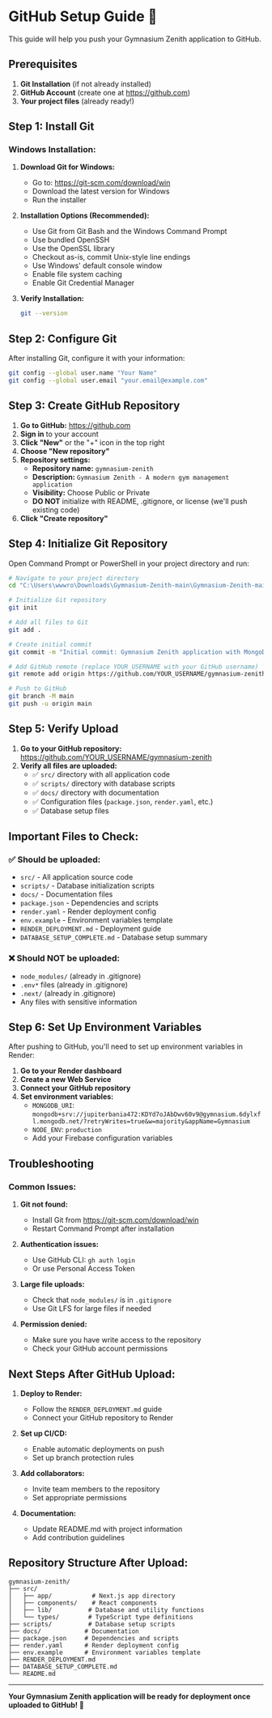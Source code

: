 # GitHub Setup Guide 🚀

This guide will help you push your Gymnasium Zenith application to GitHub.

## Prerequisites

1. **Git Installation** (if not already installed)
2. **GitHub Account** (create one at https://github.com)
3. **Your project files** (already ready!)

## Step 1: Install Git

### Windows Installation:

1. **Download Git for Windows:**
   - Go to: https://git-scm.com/download/win
   - Download the latest version for Windows
   - Run the installer

2. **Installation Options (Recommended):**
   - Use Git from Git Bash and the Windows Command Prompt
   - Use bundled OpenSSH
   - Use the OpenSSL library
   - Checkout as-is, commit Unix-style line endings
   - Use Windows' default console window
   - Enable file system caching
   - Enable Git Credential Manager

3. **Verify Installation:**
   ```bash
   git --version
   ```

## Step 2: Configure Git

After installing Git, configure it with your information:

```bash
git config --global user.name "Your Name"
git config --global user.email "your.email@example.com"
```

## Step 3: Create GitHub Repository

1. **Go to GitHub:** https://github.com
2. **Sign in** to your account
3. **Click "New"** or the "+" icon in the top right
4. **Choose "New repository"**
5. **Repository settings:**
   - **Repository name:** `gymnasium-zenith`
   - **Description:** `Gymnasium Zenith - A modern gym management application`
   - **Visibility:** Choose Public or Private
   - **DO NOT** initialize with README, .gitignore, or license (we'll push existing code)
6. **Click "Create repository"**

## Step 4: Initialize Git Repository

Open Command Prompt or PowerShell in your project directory and run:

```bash
# Navigate to your project directory
cd "C:\Users\wwwro\Downloads\Gymnasium-Zenith-main\Gymnasium-Zenith-main"

# Initialize Git repository
git init

# Add all files to Git
git add .

# Create initial commit
git commit -m "Initial commit: Gymnasium Zenith application with MongoDB setup"

# Add GitHub remote (replace YOUR_USERNAME with your GitHub username)
git remote add origin https://github.com/YOUR_USERNAME/gymnasium-zenith.git

# Push to GitHub
git branch -M main
git push -u origin main
```

## Step 5: Verify Upload

1. **Go to your GitHub repository:** https://github.com/YOUR_USERNAME/gymnasium-zenith
2. **Verify all files are uploaded:**
   - ✅ `src/` directory with all application code
   - ✅ `scripts/` directory with database scripts
   - ✅ `docs/` directory with documentation
   - ✅ Configuration files (`package.json`, `render.yaml`, etc.)
   - ✅ Database setup files

## Important Files to Check:

### ✅ Should be uploaded:
- `src/` - All application source code
- `scripts/` - Database initialization scripts
- `docs/` - Documentation files
- `package.json` - Dependencies and scripts
- `render.yaml` - Render deployment config
- `env.example` - Environment variables template
- `RENDER_DEPLOYMENT.md` - Deployment guide
- `DATABASE_SETUP_COMPLETE.md` - Database setup summary

### ❌ Should NOT be uploaded:
- `node_modules/` (already in .gitignore)
- `.env*` files (already in .gitignore)
- `.next/` (already in .gitignore)
- Any files with sensitive information

## Step 6: Set Up Environment Variables

After pushing to GitHub, you'll need to set up environment variables in Render:

1. **Go to your Render dashboard**
2. **Create a new Web Service**
3. **Connect your GitHub repository**
4. **Set environment variables:**
   - `MONGODB_URI`: `mongodb+srv://jupiterbania472:KDYd7oJAbDwv60v9@gymnasium.6dylxfl.mongodb.net/?retryWrites=true&w=majority&appName=Gymnasium`
   - `NODE_ENV`: `production`
   - Add your Firebase configuration variables

## Troubleshooting

### Common Issues:

1. **Git not found:**
   - Install Git from https://git-scm.com/download/win
   - Restart Command Prompt after installation

2. **Authentication issues:**
   - Use GitHub CLI: `gh auth login`
   - Or use Personal Access Token

3. **Large file uploads:**
   - Check that `node_modules/` is in `.gitignore`
   - Use Git LFS for large files if needed

4. **Permission denied:**
   - Make sure you have write access to the repository
   - Check your GitHub account permissions

## Next Steps After GitHub Upload:

1. **Deploy to Render:**
   - Follow the `RENDER_DEPLOYMENT.md` guide
   - Connect your GitHub repository to Render

2. **Set up CI/CD:**
   - Enable automatic deployments on push
   - Set up branch protection rules

3. **Add collaborators:**
   - Invite team members to the repository
   - Set appropriate permissions

4. **Documentation:**
   - Update README.md with project information
   - Add contribution guidelines

## Repository Structure After Upload:

```
gymnasium-zenith/
├── src/
│   ├── app/           # Next.js app directory
│   ├── components/    # React components
│   ├── lib/          # Database and utility functions
│   └── types/        # TypeScript type definitions
├── scripts/          # Database setup scripts
├── docs/            # Documentation
├── package.json     # Dependencies and scripts
├── render.yaml      # Render deployment config
├── env.example      # Environment variables template
├── RENDER_DEPLOYMENT.md
├── DATABASE_SETUP_COMPLETE.md
└── README.md
```

---

**Your Gymnasium Zenith application will be ready for deployment once uploaded to GitHub! 🎉**
